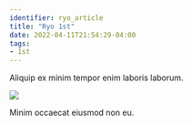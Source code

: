 ```yaml
---
identifier: ryo_article
title: "Ryo 1st"
date: 2022-04-11T21:54:29-04:00
tags:
- 1st
---
```


Aliquip ex minim tempor enim laboris laborum.

<!--more-->

![](/images/ryo-kisha.jpg)

Minim occaecat eiusmod non eu.
